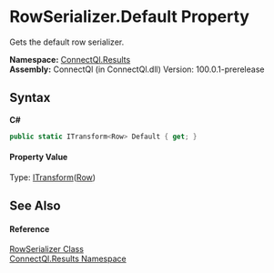 # RowSerializer.Default Property 
 

Gets the default row serializer.

**Namespace:**&nbsp;<a href="N_ConnectQl_Results">ConnectQl.Results</a><br />**Assembly:**&nbsp;ConnectQl (in ConnectQl.dll) Version: 100.0.1-prerelease

## Syntax

**C#**<br />
``` C#
public static ITransform<Row> Default { get; }
```


#### Property Value
Type: <a href="T_ConnectQl_AsyncEnumerablePolicies_ITransform_1">ITransform</a>(<a href="T_ConnectQl_Results_Row">Row</a>)

## See Also


#### Reference
<a href="T_ConnectQl_Results_RowSerializer">RowSerializer Class</a><br /><a href="N_ConnectQl_Results">ConnectQl.Results Namespace</a><br />